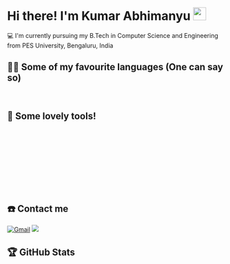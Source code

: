# Hi there! I'm Kumar Abhimanyu <img src="https://raw.githubusercontent.com/iampavangandhi/iampavangandhi/master/gifs/Hi.gif" width=30>

<p align="left">💻 I'm currently pursuing my B.Tech in Computer Science and Engineering from PES University, Bengaluru, India </p>

## 👨‍💻 Some of my favourite languages (One can say so)

<a href=""><img alt="" src="https://img.shields.io/badge/Python-FFD43B?style=for-the-badge&logo=python&logoColor=blue" /></a>
<a href=""><img alt="" src="https://img.shields.io/badge/C-00599C?style=for-the-badge&logo=c&logoColor=white" /></a>
<a href=""><img alt="" src="https://img.shields.io/badge/HTML-239120?style=for-the-badge&logo=html5&logoColor=white" /></a>
<a href=""><img alt="" src="https://img.shields.io/badge/JavaScript-F7DF1E?style=for-the-badge&logo=javascript&logoColor=black" /></a>
<a href=""><img alt="" src="https://img.shields.io/badge/java-%23ED8B00.svg?style=for-the-badge&logo=java&logoColor=black" /></a>

## 🔧 Some lovely tools!

<a href=""><img alt="" src="https://img.shields.io/badge/Git-F05032?style=for-the-badge&logo=git&logoColor=white" /></a>
<a href=""><img alt="" src="https://img.shields.io/badge/GitHub-100000?style=for-the-badge&logo=github&logoColor=white" /></a>

<a href=""><img alt="" src="https://img.shields.io/badge/Visual_Studio_Code-0078D4?style=for-the-badge&logo=visual%20studio%20code&logoColor=white" /></a>
<a href=""><img alt="" src="https://img.shields.io/badge/Colab-F9AB00?style=for-the-badge&logo=googlecolab&color=525252" /></a>
<a href=""><img alt="" src="https://img.shields.io/badge/conda-342B029.svg?&style=for-the-badge&logo=anaconda&logoColor=white" /></a>
<a href=""><img alt="" src="https://img.shields.io/badge/Jupyter-F37626.svg?&style=for-the-badge&logo=Jupyter&logoColor=white" /></a>

<a href=""><img alt="" src="https://img.shields.io/badge/MySQL-00000F?style=for-the-badge&logo=mysql&logoColor=white" /></a>
<a href=""><img alt="" src="https://img.shields.io/badge/MongoDB-4EA94B?style=for-the-badge&logo=mongodb&logoColor=white" /></a>

<a href=""><img alt="" src="https://img.shields.io/badge/Microsoft_Office-D83B01?style=for-the-badge&logo=microsoft-office&logoColor=white" /></a>
<a href=""><img alt="" src="https://img.shields.io/badge/gimp-5C5543?style=for-the-badge&logo=gimp&logoColor=white" /></a>
<a href=""><img alt="" src="https://img.shields.io/badge/Canva-%2300C4CC.svg?&style=for-the-badge&logo=Canva&logoColor=white" /></a>

<a href=""><img alt="" src="https://img.shields.io/badge/windows%20terminal-4D4D4D?style=for-the-badge&logo=windows%20terminal&logoColor=white" /></a>
<a href=""><img alt="" src="https://img.shields.io/badge/VMware-231f20?style=for-the-badge&logo=VMware&logoColor=white" /></a>

## ☎️ Contact me

<a href = "mailto:kumar.abhimanyu.pes@gmail.com?subject=From your Github Profile" ><img alt="Gmail" src="https://img.shields.io/badge/Gmail-D14836?style=for-the-badge&logo=gmail&logoColor=white" /></a>
<a href = "https://www.linkedin.com/in/kumar-abhimanyu-a2b44a1b9/" ><img src="https://img.shields.io/badge/linkedin%20-%230077B5.svg?&style=for-the-badge&logo=linkedin&logoColor=white"/><a>
 
 ## 🏆 GitHub Stats

<img alt="" src="https://github-profile-summary-cards.vercel.app/api/cards/profile-details?username=Kumar-Abhimanyu&theme=github_dark" />

<img alt="" align="left" src="http://github-profile-summary-cards.vercel.app/api/cards/repos-per-language?username=Kumar-Abhimanyu&theme=github_dark" />

<img alt="" align="left" src="http://github-profile-summary-cards.vercel.app/api/cards/most-commit-language?username=Kumar-Abhimanyu&theme=github_dark" />

<img alt="" align="left" src="http://github-profile-summary-cards.vercel.app/api/cards/stats?username=Kumar-Abhimanyu&theme=github_dark" />

<img alt="" src="http://github-profile-summary-cards.vercel.app/api/cards/productive-time?username=Kumar-Abhimanyu&theme=github_dark&utcOffset=8" />
